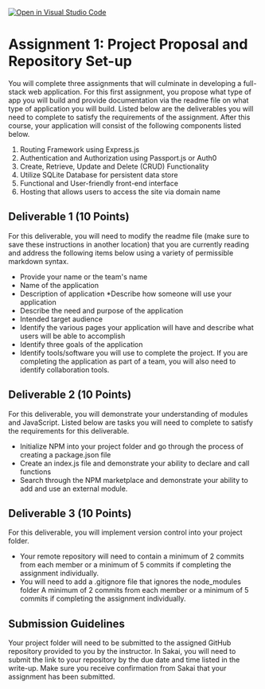 [![Open in Visual Studio Code](https://classroom.github.com/assets/open-in-vscode-c66648af7eb3fe8bc4f294546bfd86ef473780cde1dea487d3c4ff354943c9ae.svg)](https://classroom.github.com/online_ide?assignment_repo_id=9164801&assignment_repo_type=AssignmentRepo)
# Assignment 1: Project Proposal and Repository Set-up

You will complete three assignments that will culminate in developing a full-stack web application. For this first assignment, you propose what type of app you will build and provide documentation via the readme file on what type of application you will build.  Listed below are the deliverables you will need to complete to satisfy the requirements of the assignment. After this course, your application will consist of the following components listed below.

1. Routing Framework using Express.js
2. Authentication and Authorization using Passport.js or Auth0
3. Create, Retrieve, Update and Delete (CRUD) Functionality
4. Utilize SQLite Database for persistent data store
5. Functional and User-friendly front-end interface
6. Hosting that allows users to access the site via domain name


## Deliverable 1 (10 Points)
For this deliverable, you will need to modify the readme file (make sure to save these instructions in another location) that you are currently reading and address the following items below using a variety of permissible markdown syntax.

- Provide your name or the team's name
- Name of the application
- Description of application *Describe how someone will use your application
- Describe the need and purpose of the application
- Intended target audience
- Identify the various pages your application will have and describe what users will be able to accomplish
- Identify three goals of the application
- Identify tools/software you will use to complete the project. If you are completing the application as part of a team, you will also need to identify collaboration tools.

## Deliverable 2 (10 Points)
For this deliverable, you will demonstrate your understanding of modules and JavaScript.  Listed below are tasks you will need to complete to satisfy the requirements for this deliverable.
- Initialize NPM into your project folder and go through the process of creating a package.json file 
- Create an index.js file and demonstrate your ability to declare and call functions
- Search through the NPM marketplace and demonstrate your ability to add and use an external module. 

## Deliverable 3 (10 Points)
For this deliverable, you will implement version control into your project folder.
- Your remote repository will need to contain a minimum of 2 commits from each member or a minimum of 5 commits if completing the assignment individually.
- You will need to add a .gitignore file that ignores the node_modules folder
A minimum of 2 commits from each member or a minimum of 5 commits if completing the assignment individually.


## Submission Guidelines
Your project folder will need to be submitted to the assigned GitHub repository provided to you by the instructor. In Sakai, you will need to submit the link to your repository by the due date and time listed in the write-up. Make sure you receive confirmation from Sakai that your assignment has been submitted.
